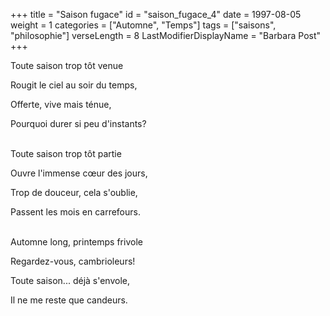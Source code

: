 +++
title = "Saison fugace"
id = "saison_fugace_4"
date = 1997-08-05
weight = 1
categories = ["Automne", "Temps"]
tags = ["saisons", "philosophie"]
verseLength = 8
LastModifierDisplayName = "Barbara Post"
+++

Toute saison trop tôt venue

Rougit le ciel au soir du temps,

Offerte, vive mais ténue,

Pourquoi durer si peu d'instants?

 \
Toute saison trop tôt partie

Ouvre l'immense cœur des jours,

Trop de douceur, cela s'oublie,

Passent les mois en carrefours.

 \
Automne long, printemps frivole

Regardez-vous, cambrioleurs!

Toute saison... déjà s'envole,

Il ne me reste que candeurs.
